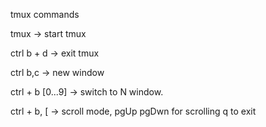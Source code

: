 tmux commands

tmux -> start tmux

ctrl b + d -> exit tmux

ctrl b,c -> new window

ctrl + b [0...9] -> switch to N window.

ctrl + b, [ -> scroll mode, pgUp pgDwn for scrolling 
  q to exit
